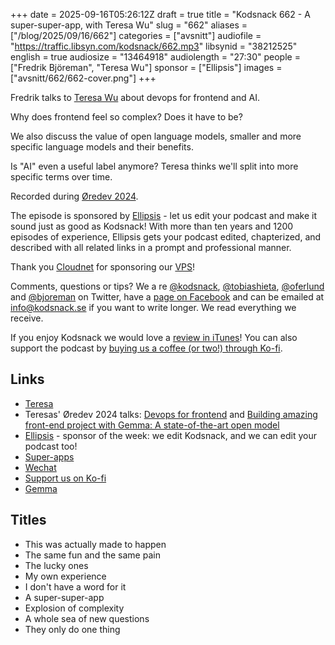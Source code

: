 +++
date = 2025-09-16T05:26:12Z
draft = true
title = "Kodsnack 662 - A super-super-app, with Teresa Wu"
slug = "662"
aliases = ["/blog/2025/09/16/662"]
categories = ["avsnitt"]
audiofile = "https://traffic.libsyn.com/kodsnack/662.mp3"
libsynid = "38212525"
english = true
audiosize = "13464918"
audiolength = "27:30"
people = ["Fredrik Björeman", "Teresa Wu"]
sponsor = ["Ellipsis"]
images = ["avsnitt/662/662-cover.png"]
+++

Fredrik talks to [Teresa Wu](https://sessionize.com/teresa-wu/) about devops for frontend and AI.

Why does frontend feel so complex? Does it have to be?

We also discuss the value of open language models, smaller and more specific language models and their benefits.

Is "AI" even a useful label anymore? Teresa thinks we'll split into more specific terms over time.

Recorded during [Øredev 2024](https://archive.oredev.org/2024/#/).

The episode is sponsored by [Ellipsis](http://www.ellipsis.se) - let us edit your podcast and make it sound just as good as Kodsnack! With more than ten years and 1200 episodes of experience, Ellipsis gets your podcast edited, chapterized, and described with all related links in a prompt and professional manner.

Thank you [Cloudnet](http://www.cloudnet.se) for sponsoring our [VPS](http://en.wikipedia.org/wiki/Virtual_private_server)!

Comments, questions or tips? We a	re [@kodsnack](https://www.twitter.com/kodsnack), [@tobiashieta](https://www.twitter.com/tobiashieta), [@oferlund](https://twitter.com/oferlund) and [@bjoreman](https://www.twitter.com/bjoreman) on Twitter, have a [page on Facebook](https://www.facebook.com/kodsnack) and can be emailed at [info@kodsnack.se](mailto:info@kodsnack.se) if you want to write longer. We read everything we receive.

If you enjoy Kodsnack we would love a [review in iTunes](http://itunes.apple.com/se/podcast/kodsnack/id561631498?l=en)! You can also support the podcast by <a href="https://ko-fi.com/kodsnack" rel="payment">buying us a coffee (or two!) through Ko-fi</a>.

## Links ##
* [Teresa](https://sessionize.com/teresa-wu/)
* Teresas' Øredev 2024 talks: [Devops for frontend](https://www.youtube.com/watch?v=WQTaSC-nIcw&list=PLOUKmSqExtAFpg3krEd6CXr3uIyUgP97b&index=103) and [Building amazing front-end project with Gemma: A state-of-the-art open model](https://www.youtube.com/watch?v=dFywHp7YRYI&list=PLOUKmSqExtAFpg3krEd6CXr3uIyUgP97b&index=49)
* [Ellipsis](http://www.ellipsis.se) - sponsor of the week: we edit Kodsnack, and we can edit your podcast too!
* [Super-apps](https://en.wikipedia.org/wiki/Super-app)
* [Wechat](https://en.wikipedia.org/wiki/WeChat)
* [Support us on Ko-fi](https://ko-fi.com/kodsnack)
* [Gemma](https://en.wikipedia.org/wiki/Gemma_%28language_model%29)

## Titles ##
* This was actually made to happen
* The same fun and the same pain
* The lucky ones
* My own experience
* I don't have a word for it
* A super-super-app
* Explosion of complexity
* A whole sea of new questions
* They only do one thing